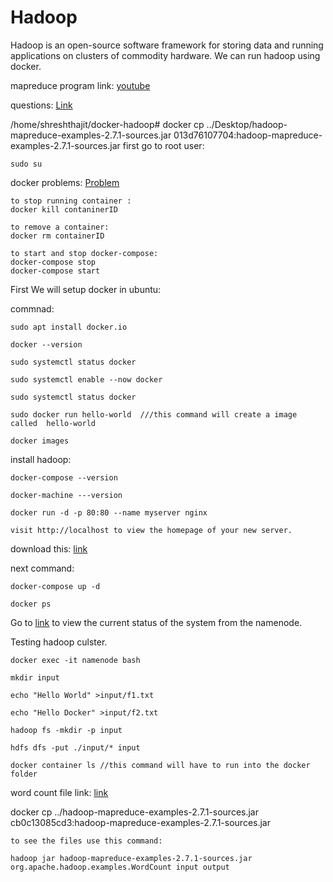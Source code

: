 # Hadoop
Hadoop is an open-source software framework for storing data and running applications on clusters of commodity hardware.
We can run hadoop using docker.

mapreduce program link:
[youtube](https://www.youtube.com/watch?v=RGd5nLlUNTc)

questions:
[Link](https://github.com/Katy-katy/Web-log-analysis-using-MapReduce-Python/blob/master/README.md)



/home/shreshthajit/docker-hadoop# docker cp ../Desktop/hadoop-mapreduce-examples-2.7.1-sources.jar 013d76107704:hadoop-mapreduce-examples-2.7.1-sources.jar
first go to root user:
```
sudo su

```


docker problems:
[Problem](https://stackoverflow.com/questions/49278020/docker-cannot-start-service-as-already-exists)
```
to stop running container :
docker kill contaninerID

to remove a container:
docker rm containerID

to start and stop docker-compose:
docker-compose stop
docker-compose start

```

First We will setup docker in ubuntu:

commnad:
```
sudo apt install docker.io

docker --version

sudo systemctl status docker

sudo systemctl enable --now docker

sudo systemctl status docker

sudo docker run hello-world  ///this command will create a image called  hello-world

docker images
```
install hadoop:

```
docker-compose --version

docker-machine ---version

docker run -d -p 80:80 --name myserver nginx

visit http://localhost to view the homepage of your new server.

```

download this:
[link](https://github.com/big-data-europe/docker-hadoop)

next command:
```
docker-compose up -d

docker ps
```
Go to [link](http://localhost:9870) to view the current status of the system from the namenode.

Testing hadoop culster.
```
docker exec -it namenode bash

mkdir input

echo "Hello World" >input/f1.txt

echo "Hello Docker" >input/f2.txt

hadoop fs -mkdir -p input

hdfs dfs -put ./input/* input

docker container ls //this command will have to run into the docker folder

```
word count file link:
[link](https://www.youtube.com/redirect?event=video_description&redir_token=QUFFLUhqa0U4QzVzWENvby04a19mSTd2V1dDeFFYRnd6d3xBQ3Jtc0tsYkJuS1Vnb0tuZ3ktZUswUnhXdERsX1A3YlY1X09xaFB3YjdzZkVBNFlZb0lEdVdYbXhja0kzWDFTQkFJSDlMYzlwV3poaFZrcFY3TzI2VEtmcEVuLVJYNUhlWHJDVEF1eFVMRWpaNmktS3BPMEEwTQ&q=https%3A%2F%2Frepo1.maven.org%2Fmaven2%2Forg%2Fapache%2Fhadoop%2Fhadoop-mapreduce-examples%2F2.7.1%2Fhadoop-mapreduce-examples-2.7.1-sources.jar)

docker cp ../hadoop-mapreduce-examples-2.7.1-sources.jar cb0c13085cd3:hadoop-mapreduce-examples-2.7.1-sources.jar

```
to see the files use this command:

hadoop jar hadoop-mapreduce-examples-2.7.1-sources.jar org.apache.hadoop.examples.WordCount input output

```
 
 
 

